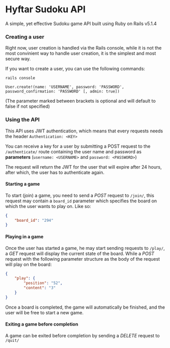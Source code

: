 # Hyftar Sudoku API

A simple, yet effective Sudoku game API built using Ruby on Rails v5.1.4

### Creating a user

Right now, user creation is handled via the Rails console, while it is not the
most convinient way to handle user creation, it is the simplest and most secure
way.

If you want to create a user, you can use the following commands:

`rails console`

`User.create!(name: 'USERNAME', password: 'PASSWORD', password_confirmation: 'PASSWORD' [, admin: true])`

(The parameter marked between brackets is optional and will default to false if not specified)

### Using the API

This API uses JWT authentication, which means that every requests needs the header `Authentication: <KEY>`

You can receive a key for a user by submitting a POST request to the `/authenticate/` route containing the user name and password as **parameters** (`username: <USERNAME>` and `password: <PASSWORD>`)

The request will return the JWT for the user that will expire after 24 hours, after which, the user has to authenticate again.

#### Starting a game

To start (join) a game, you need to send a *POST* request to `/join/`,
this request may contain a `board_id` parameter which specifies the board
on which the user wants to play on. Like so:

```json
{
    "board_id": "294"
}
```

#### Playing in a game

Once the user has started a game, he may start sending requests to `/play/`,
a *GET* request will display the current state of the board.
While a *POST* request with the following parameter structure as the body of the request
will play on the board:
```json
{
    "play": {
        "position": "52",
        "content": "3"
    }
}
```

Once a board is completed, the game will automatically be finished, and the
user will be free to start a new game.

#### Exiting a game before completion

A game can be exited before completion by sending a *DELETE* request to `/quit/`
